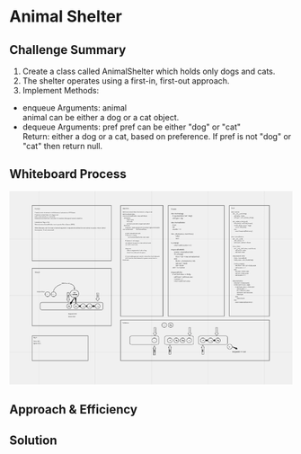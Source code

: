 # Animal Shelter

## Challenge Summary
<!-- Description of the challenge -->
1. Create a class called AnimalShelter which holds only dogs and cats.
2. The shelter operates using a first-in, first-out approach.
3. Implement Methods:

- enqueue
      Arguments: animal\
      animal can be either a dog or a cat object.
- dequeue
      Arguments: pref
      pref can be either "dog" or "cat"\
      Return: either a dog or a cat, based on preference.
      If pref is not "dog" or "cat" then return null.

## Whiteboard Process

![White Board](stack-queue-animal-shelter.png)

## Approach & Efficiency
<!-- What approach did you take? Why? What is the Big O space/time for this approach? -->

## Solution
<!-- Show how to run your code, and examples of it in action -->
